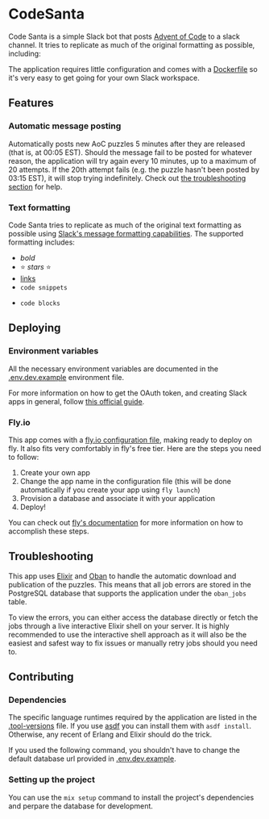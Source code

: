 # CodeSanta

Code Santa is a simple Slack bot that posts [Advent of Code](https://www.adventofcode.com) to a slack channel. It tries
to replicate as much of the original formatting as possible, including:

The application requires little configuration and comes with a [Dockerfile](Dockerfile) so it's very easy to get going for your own Slack workspace.

## Features

### Automatic message posting

Automatically posts new AoC puzzles 5 minutes after they are released (that is, at 00:05 EST). Should the message fail to be posted for whatever reason, the application will try again every 10 minutes, up to a maximum of 20 attempts. If the 20th attempt fails (e.g. the puzzle hasn't been posted by 03:15 EST), it will stop trying indefinitely. Check out [the troubleshooting section](#troubleshooting) for help.

### Text formatting

Code Santa tries to replicate as much of the original text formatting as possible using [Slack's message formatting capabilities](https://slack.com/help/articles/202288908-Format-your-messages). The supported formatting includes:

- _bold_
- ⭐ _stars_ ⭐
- [links](https://adventofcode.com/)
- `code snippets`
- ```
  code blocks
  ```

## Deploying

### Environment variables

All the necessary environment variables are documented in the [.env.dev.example](.env.dev.example) environment file.

For more information on how to get the OAuth token, and creating Slack apps in general, follow [this official guide](https://api.slack.com/authentication/basics).

### Fly.io

This app comes with a [fly.io configuration file](fly.toml), making ready to deploy on fly. It also fits very comfortably in fly's free tier. Here are the steps you need to follow:

1. Create your own app
1. Change the app name in the configuration file (this will be done automatically if you create your app using `fly launch`)
1. Provision a database and associate it with your application
1. Deploy!

You can check out [fly's documentation](https://fly.io/docs/) for more information on how to accomplish these steps.

## Troubleshooting

This app uses [Elixir](https://elixir-lang.org/) and [Oban](https://getoban.pro/) to handle the automatic download and publication of the puzzles. This means that all job errors are stored in the PostgreSQL database that supports the application under the `oban_jobs` table.

To view the errors, you can either access the database directly or fetch the jobs through a live interactive Elixir shell on your server. It is highly recommended to use the interactive shell approach as it will also be the easiest and safest way to fix issues or manually retry jobs should you need to.

## Contributing

### Dependencies

The specific language runtimes required by the application are listed in the [.tool-versions](.tool-versions) file. If you use [asdf](https://asdf-vm.com/) you can install them with `asdf install`. Otherwise, any recent of Erlang and Elixir should do the trick.

If you used the following command, you shouldn't have to change the default database url provided in [.env.dev.example](.env.dev.example).

### Setting up the project

You can use the `mix setup` command to install the project's dependencies and perpare the database for development.
